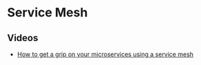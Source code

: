 # Service Mesh

## Videos
- [How to get a grip on your microservices using a service mesh](https://www.youtube.com/watch?v=YJZGh53-on8)